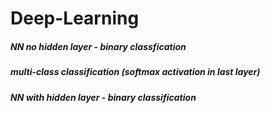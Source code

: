 # Deep-Learning

##### NN no hidden layer - binary classfication
##### multi-class classification (softmax activation in last layer)
##### NN with hidden layer - binary classification

